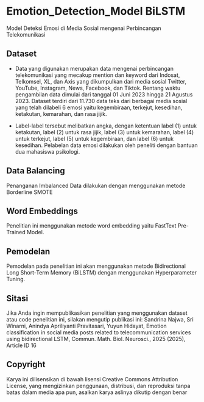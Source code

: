 # Emotion_Detection_Model BiLSTM

Model Deteksi Emosi di Media Sosial mengenai Perbincangan Telekomunikasi

## Dataset
- Data yang digunakan merupakan data mengenai perbincangan telekomunikasi yang mecakup mention dan keyword dari Indosat, Telkomsel, XL, dan Axis yang dikumpulkan dari media sosial Twitter, YouTube, Instagram, News, Facebook, dan Tiktok. Rentang waktu pengambilan data dimulai dari tanggal 01 Juni 2023 hingga 21 Agustus 2023. Dataset terdiri dari 11.730 data teks dari berbagai media sosial yang telah dilabeli 6 emosi yaitu kegembiraan, terkejut, kesedihan, ketakutan, kemarahan, dan rasa jijik.

- Label-label tersebut melibatkan angka, dengan ketentuan label (1) untuk ketakutan, label (2) untuk rasa jijik, label (3) untuk kemarahan, label (4) untuk terkejut, label (5) untuk kegembiraan, dan label (6) untuk kesedihan. Pelabelan data emosi dilakukan oleh peneliti dengan bantuan dua mahasiswa psikologi.

## Data Balancing
Penanganan Imbalanced Data dilakukan dengan menggunakan metode Borderline SMOTE

## Word Embeddings
Penelitian ini menggunakan metode word embedding yaitu FastText Pre-Trained Model.

## Pemodelan
Pemodelan pada penelitian ini akan menggunakan metode Bidirectional Long Short-Term Memory (BiLSTM) dengan menggunakan Hyperparameter Tuning.

## Sitasi
Jika Anda ingin mempublikasikan penelitian yang menggunakan dataset atau code penelitian ini, silakan mengutip publikasi ini:
Sandrina Najwa, Sri Winarni, Anindya Apriliyanti Pravitasari, Yuyun Hidayat, Emotion classification in social media posts related to telecommunication services using bidirectional LSTM, Commun. Math. Biol. Neurosci., 2025 (2025), Article ID 16

## Copyright
Karya ini dilisensikan di bawah lisensi Creative Commons Attribution License, yang mengizinkan penggunaan, distribusi, dan reproduksi tanpa batas dalam media apa pun, asalkan karya aslinya dikutip dengan benar
